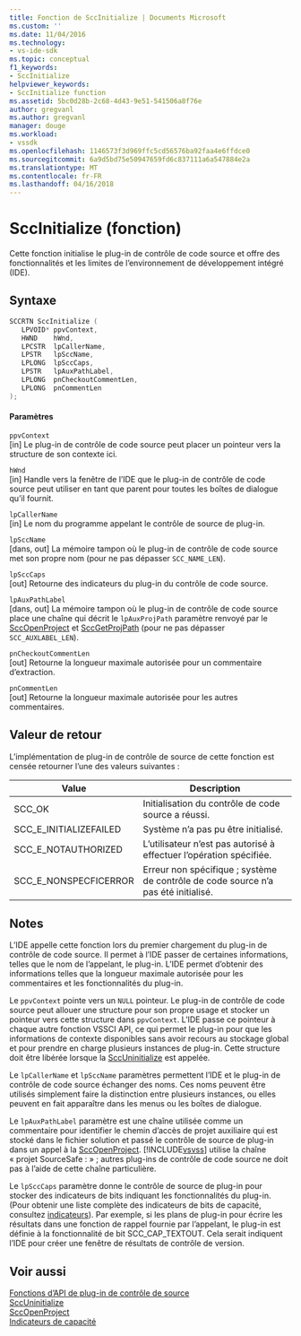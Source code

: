 ```yaml
---
title: Fonction de SccInitialize | Documents Microsoft
ms.custom: ''
ms.date: 11/04/2016
ms.technology:
- vs-ide-sdk
ms.topic: conceptual
f1_keywords:
- SccInitialize
helpviewer_keywords:
- SccInitialize function
ms.assetid: 5bc0d28b-2c68-4d43-9e51-541506a8f76e
author: gregvanl
ms.author: gregvanl
manager: douge
ms.workload:
- vssdk
ms.openlocfilehash: 1146573f3d969ffc5cd56576ba92faa4e6ffdce0
ms.sourcegitcommit: 6a9d5bd75e50947659fd6c837111a6a547884e2a
ms.translationtype: MT
ms.contentlocale: fr-FR
ms.lasthandoff: 04/16/2018
---
```

# <a name="sccinitialize-function"></a>SccInitialize (fonction)
Cette fonction initialise le plug-in de contrôle de code source et offre des fonctionnalités et les limites de l’environnement de développement intégré (IDE).  
  
## <a name="syntax"></a>Syntaxe  
  
```cpp  
SCCRTN SccInitialize (  
   LPVOID* ppvContext,  
   HWND    hWnd,  
   LPCSTR  lpCallerName,  
   LPSTR   lpSccName,  
   LPLONG  lpSccCaps,  
   LPSTR   lpAuxPathLabel,  
   LPLONG  pnCheckoutCommentLen,  
   LPLONG  pnCommentLen  
);  
```  
  
#### <a name="parameters"></a>Paramètres  
 `ppvContext`  
 [in] Le plug-in de contrôle de code source peut placer un pointeur vers la structure de son contexte ici.  
  
 `hWnd`  
 [in] Handle vers la fenêtre de l’IDE que le plug-in de contrôle de code source peut utiliser en tant que parent pour toutes les boîtes de dialogue qu’il fournit.  
  
 `lpCallerName`  
 [in] Le nom du programme appelant le contrôle de source de plug-in.  
  
 `lpSccName`  
 [dans, out] La mémoire tampon où le plug-in de contrôle de code source met son propre nom (pour ne pas dépasser `SCC_NAME_LEN`).  
  
 `lpSccCaps`  
 [out] Retourne des indicateurs du plug-in du contrôle de code source.  
  
 `lpAuxPathLabel`  
 [dans, out] La mémoire tampon où le plug-in de contrôle de code source place une chaîne qui décrit le `lpAuxProjPath` paramètre renvoyé par le [SccOpenProject](../extensibility/sccopenproject-function.md) et [SccGetProjPath](../extensibility/sccgetprojpath-function.md) (pour ne pas dépasser `SCC_AUXLABEL_LEN`).  
  
 `pnCheckoutCommentLen`  
 [out] Retourne la longueur maximale autorisée pour un commentaire d’extraction.  
  
 `pnCommentLen`  
 [out] Retourne la longueur maximale autorisée pour les autres commentaires.  
  
## <a name="return-value"></a>Valeur de retour  
 L’implémentation de plug-in de contrôle de source de cette fonction est censée retourner l’une des valeurs suivantes :  
  
|Value|Description|  
|-----------|-----------------|  
|SCC_OK|Initialisation du contrôle de code source a réussi.|  
|SCC_E_INITIALIZEFAILED|Système n’a pas pu être initialisé.|  
|SCC_E_NOTAUTHORIZED|L’utilisateur n’est pas autorisé à effectuer l’opération spécifiée.|  
|SCC_E_NONSPECFICERROR|Erreur non spécifique ; système de contrôle de code source n’a pas été initialisé.|  
  
## <a name="remarks"></a>Notes  
 L’IDE appelle cette fonction lors du premier chargement du plug-in de contrôle de code source. Il permet à l’IDE passer de certaines informations, telles que le nom de l’appelant, le plug-in. L’IDE permet d’obtenir des informations telles que la longueur maximale autorisée pour les commentaires et les fonctionnalités du plug-in.  
  
 Le `ppvContext` pointe vers un `NULL` pointeur. Le plug-in de contrôle de code source peut allouer une structure pour son propre usage et stocker un pointeur vers cette structure dans `ppvContext`. L’IDE passe ce pointeur à chaque autre fonction VSSCI API, ce qui permet le plug-in pour que les informations de contexte disponibles sans avoir recours au stockage global et pour prendre en charge plusieurs instances de plug-in. Cette structure doit être libérée lorsque la [SccUninitialize](../extensibility/sccuninitialize-function.md) est appelée.  
  
 Le `lpCallerName` et `lpSccName` paramètres permettent l’IDE et le plug-in de contrôle de code source échanger des noms. Ces noms peuvent être utilisés simplement faire la distinction entre plusieurs instances, ou elles peuvent en fait apparaître dans les menus ou les boîtes de dialogue.  
  
 Le `lpAuxPathLabel` paramètre est une chaîne utilisée comme un commentaire pour identifier le chemin d’accès de projet auxiliaire qui est stocké dans le fichier solution et passé le contrôle de source de plug-in dans un appel à la [SccOpenProject](../extensibility/sccopenproject-function.md). [!INCLUDE[vsvss](../extensibility/includes/vsvss_md.md)] utilise la chaîne « projet SourceSafe : » ; autres plug-ins de contrôle de code source ne doit pas à l’aide de cette chaîne particulière.  
  
 Le `lpSccCaps` paramètre donne le contrôle de source de plug-in pour stocker des indicateurs de bits indiquant les fonctionnalités du plug-in. (Pour obtenir une liste complète des indicateurs de bits de capacité, consultez [indicateurs](../extensibility/capability-flags.md)). Par exemple, si les plans de plug-in pour écrire les résultats dans une fonction de rappel fournie par l’appelant, le plug-in est définie à la fonctionnalité de bit SCC_CAP_TEXTOUT. Cela serait indiquent l’IDE pour créer une fenêtre de résultats de contrôle de version.  
  
## <a name="see-also"></a>Voir aussi  
 [Fonctions d’API de plug-in de contrôle de source](../extensibility/source-control-plug-in-api-functions.md)   
 [SccUninitialize](../extensibility/sccuninitialize-function.md)   
 [SccOpenProject](../extensibility/sccopenproject-function.md)   
 [Indicateurs de capacité](../extensibility/capability-flags.md)